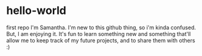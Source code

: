 # hello-world
first repo
I'm Samantha. I'm new to this github thing, so i'm kinda confused. But, I am enjoying it. It's fun to learn something new and something that'll allow me to keep track of my future projects, and to share them with others :)
